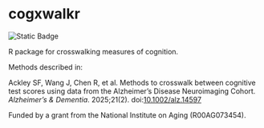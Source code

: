 # cogxwalkr

![Static Badge](https://img.shields.io/badge/Status-In_development-FF0000?style=for-the-badge)


R package for crosswalking measures of cognition.

Methods described in:
   
Ackley SF, Wang J, Chen R, et al. Methods to crosswalk between cognitive test scores using data from the Alzheimer’s Disease Neuroimaging Cohort. _Alzheimer’s &amp; Dementia_. 2025;21(2). doi:[10.1002/alz.14597](10.1002/alz.14597) 

Funded by a grant from the National Institute on Aging (R00AG073454).
